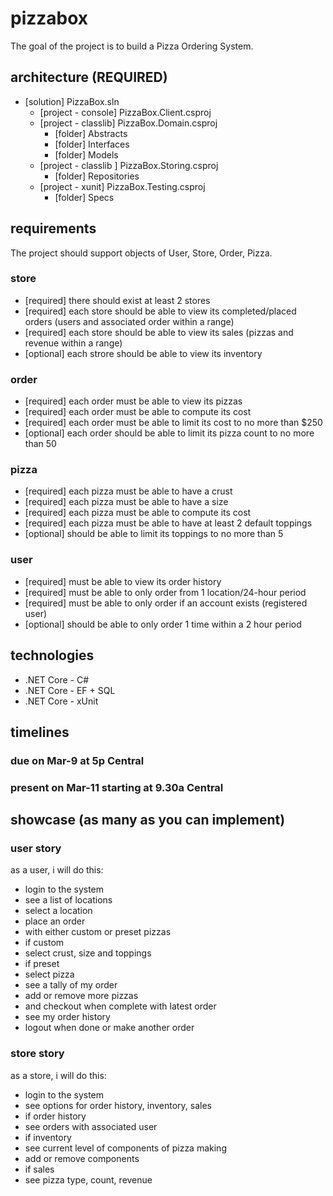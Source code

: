 <!-- pizzabox::requirements -->

# pizzabox

The goal of the project is to build a Pizza Ordering System.

## architecture (REQUIRED)

+ [solution] PizzaBox.sln
  + [project - console] PizzaBox.Client.csproj
  + [project - classlib] PizzaBox.Domain.csproj
    + [folder] Abstracts
    + [folder] Interfaces
    + [folder] Models
  + [project - classlib ] PizzaBox.Storing.csproj
    + [folder] Repositories
  + [project - xunit] PizzaBox.Testing.csproj
    + [folder] Specs

## requirements

The project should support objects of User, Store, Order, Pizza.

### store

+ [required] there should exist at least 2 stores
+ [required] each store should be able to view its completed/placed orders (users and associated order within a range)
+ [required] each store should be able to view its sales (pizzas and revenue within a range)
+ [optional] each strore should be able to view its inventory

### order

+ [required] each order must be able to view its pizzas
+ [required] each order must be able to compute its cost
+ [required] each order must be able to limit its cost to no more than $250
+ [optional] each order should be able to limit its pizza count to no more than 50

### pizza

+ [required] each pizza must be able to have a crust
+ [required] each pizza must be able to have a size
+ [required] each pizza must be able to compute its cost
+ [required] each pizza must be able to have at least 2 default toppings
+ [optional] should be able to limit its toppings to no more than 5

### user

+ [required] must be able to view its order history
+ [required] must be able to only order from 1 location/24-hour period
+ [required] must be able to only order if an account exists (registered user)
+ [optional] should be able to only order 1 time within a 2 hour period

## technologies

+ .NET Core - C#
+ .NET Core - EF + SQL
+ .NET Core - xUnit

## timelines

### due on Mar-9 at 5p Central
### present on Mar-11 starting at 9.30a Central

## showcase (as many as you can implement)

### user story
as a user, i will do this:
- login to the system
- see a list of locations
- select a location
- place an order
- with either custom or preset pizzas
- if custom
- select crust, size and toppings
- if preset
- select pizza
- see a tally of my order
- add or remove more pizzas
- and checkout when complete with latest order
- see my order history
- logout when done or make another order

### store story
as a store, i will do this:
- login to the system
- see options for order history, inventory, sales
- if order history
- see orders with associated user
- if inventory
- see current level of components of pizza making
- add or remove components
- if sales
- see pizza type, count, revenue

<!-- not in scope -->
<!-- + [required] as a user i should be able to login (simple)
+ [required] as a user i should be able to view a list of locations
+ [required] as a user i should be able to select a location
+ [required] as a user i should be able to make an order
+ [required] as a user i should be able to choose preset pizza(s)
+ [required] as a user i should be able to select a crust
+ [required] as a user i should be able to select a size
+ [required] as a user i should be able to view my order history
+ [required] as a user i should be able to signout
+ [required] as a store i should be able to view my order history
+ [optional] as a user i should be able to register
+ [optional] as a user i should be able to choose custom pizza(s)
+ [optional] as a user i should be able to select a set of toppings
+ [optional] as a user i should be able to preview my order
+ [optional] as a user i should be able to confirm my order
+ [optional] as a store i should be able to view my sales by day and by month history -->